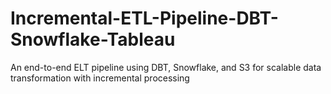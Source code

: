 # Incremental-ETL-Pipeline-DBT-Snowflake-Tableau
An end-to-end ELT pipeline using DBT, Snowflake, and S3 for scalable data transformation with incremental processing
